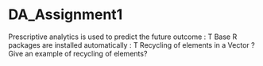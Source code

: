 # DA_Assignment1
Prescriptive analytics is used to predict the future outcome : T
Base R packages are installed automatically : T
Recycling of elements in a Vector ?
Give an example of recycling of elements?
